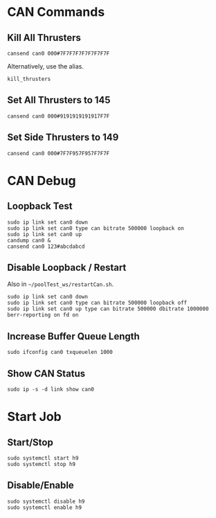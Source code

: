 
# CAN Commands
## Kill All Thrusters
```
cansend can0 000#7F7F7F7F7F7F7F7F
```
Alternatively, use the alias.
```
kill_thrusters
```
## Set All Thrusters to 145
```
cansend can0 000#9191919191917F7F
```
## Set Side Thrusters to 149 
```
cansend can0 000#7F7F957F957F7F7F
```

# CAN Debug
## Loopback Test
```
sudo ip link set can0 down
sudo ip link set can0 type can bitrate 500000 loopback on
sudo ip link set can0 up
candump can0 &
cansend can0 123#abcdabcd
```

## Disable Loopback / Restart
Also in `~/poolTest_ws/restartCan.sh`.
```
sudo ip link set can0 down
sudo ip link set can0 type can bitrate 500000 loopback off
sudo ip link set can0 up type can bitrate 500000 dbitrate 1000000 berr-reporting on fd on
```

## Increase Buffer Queue Length
```
sudo ifconfig can0 txqueuelen 1000
```

## Show CAN Status
```
sudo ip -s -d link show can0
```

# Start Job
## Start/Stop
```
sudo systemctl start h9
sudo systemctl stop h9
```
## Disable/Enable
```
sudo systemctl disable h9
sudo systemctl enable h9
```
